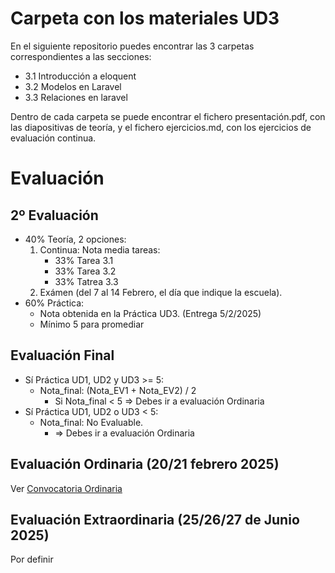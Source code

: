 # Carpeta con los materiales UD3

En el siguiente repositorio puedes encontrar las 3 carpetas correspondientes a las secciones:

- 3.1 Introducción a eloquent
- 3.2 Modelos en Laravel 
- 3.3 Relaciones en laravel

Dentro de cada carpeta se puede encontrar el fichero presentación.pdf, con las diapositivas de teoría, y el fichero ejercicios.md, con los ejercicios de evaluación continua.

# Evaluación

## 2º Evaluación

- 40% Teoría, 2 opciones:
    1. Continua: Nota media tareas:
        - 33% Tarea 3.1
        - 33% Tarea  3.2 
        - 33% Tatrea 3.3
    2. Exámen (del 7 al 14 Febrero, el día que indique la escuela).
- 60% Práctica:
    - Nota obtenida en la Práctica UD3.  (Entrega 5/2/2025)
    - Mínimo 5 para promediar

## Evaluación Final

- Sí Práctica UD1, UD2 y UD3 >= 5: 
    - Nota_final: (Nota_EV1 + Nota_EV2) / 2
        - Si Nota_final < 5 => Debes ir a evaluación Ordinaria
- Sí Práctica UD1, UD2 o UD3 < 5: 
    - Nota_final: No Evaluable.
        - => Debes ir a evaluación Ordinaria

## Evaluación Ordinaria (20/21 febrero 2025)

Ver [Convocatoria Ordinaria](../convocatoria_ordinaria/README.md)

## Evaluación Extraordinaria (25/26/27 de Junio 2025)

Por definir 
